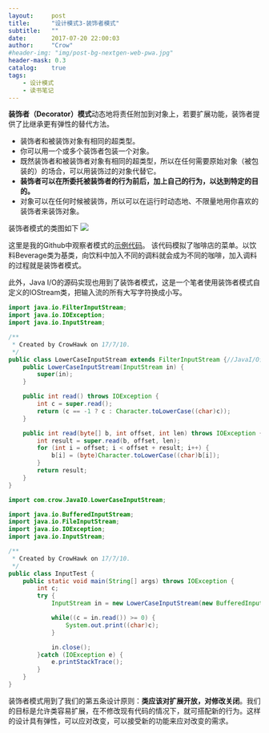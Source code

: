 ```yaml
---
layout:     post
title:      "设计模式3-装饰者模式"
subtitle:   ""
date:       2017-07-20 22:00:03
author:     "Crow"
#header-img: "img/post-bg-nextgen-web-pwa.jpg"
header-mask: 0.3
catalog:    true
tags:
    - 设计模式
    - 读书笔记
---
```


**装饰者（Decorator）模式**动态地将责任附加到对象上，若要扩展功能，装饰者提供了比继承更有弹性的替代方法。
+ 装饰者和被装饰对象有相同的超类型。
+ 你可以用一个或多个装饰者包装一个对象。
+ 既然装饰者和被装饰者对象有相同的超类型，所以在任何需要原始对象（被包装的）的场合，可以用装饰过的对象代替它。
+ **装饰者可以在所委托被装饰者的行为前后，加上自己的行为，以达到特定的目的。**
+ 对象可以在任何时候被装饰，所以可以在运行时动态地、不限量地用你喜欢的装饰者来装饰对象。

装饰者模式的类图如下
![](http://pic.yupoo.com/crowhawk/GBCAH6Me/T4EiB.jpg)

这里是我的Github中观察者模式的[示例代码](https://github.com/CrowHawk/DesignPattern-Learning/tree/master/Decorator/src)。
该代码模拟了咖啡店的菜单。以饮料Beverage类为基类，向饮料中加入不同的调料就会成为不同的咖啡，加入调料的过程就是装饰者模式。

此外，Java I/O的源码实现也用到了装饰者模式，这是一个笔者使用装饰者模式自定义的IOStream类，把输入流的所有大写字符换成小写。
```java
import java.io.FilterInputStream;
import java.io.IOException;
import java.io.InputStream;

/**
 * Created by CrowHawk on 17/7/10.
 */
public class LowerCaseInputStream extends FilterInputStream {//JavaI/O设计时使用了装饰者模式，编写自己的JavaI/O装饰者，把输入流的所有大写字符换成小写
    public LowerCaseInputStream(InputStream in) {
        super(in);
    }

    public int read() throws IOException {
        int c = super.read();
        return (c == -1 ? c : Character.toLowerCase((char)c));
    }

    public int read(byte[] b, int offset, int len) throws IOException {
        int result = super.read(b, offset, len);
        for (int i = offset; i < offset + result; i++) {
            b[i] = (byte)Character.toLowerCase((char)b[i]);
        }
        return result;
    }
}
```
```java
import com.crow.JavaIO.LowerCaseInputStream;

import java.io.BufferedInputStream;
import java.io.FileInputStream;
import java.io.IOException;
import java.io.InputStream;

/**
 * Created by CrowHawk on 17/7/10.
 */
public class InputTest {
    public static void main(String[] args) throws IOException {
        int c;
        try {
            InputStream in = new LowerCaseInputStream(new BufferedInputStream(new FileInputStream("test.txt")));

            while((c = in.read()) >= 0) {
                System.out.print((char)c);
            }

            in.close();
        }catch (IOException e) {
            e.printStackTrace();
        }
    }
}
```

装饰者模式用到了我们的第五条设计原则：**类应该对扩展开放，对修改关闭**。我们的目标是允许类容易扩展，在不修改现有代码的情况下，就可搭配新的行为。这样的设计具有弹性，可以应对改变，可以接受新的功能来应对改变的需求。
